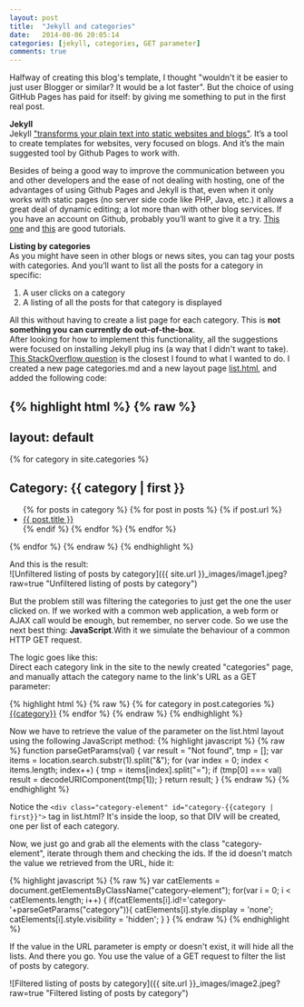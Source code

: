```yaml
---
layout: post
title:  "Jekyll and categories"
date:   2014-08-06 20:05:14
categories: [jekyll, categories, GET parameter]
comments: true
---
```


Halfway of creating this blog's template, I thought "wouldn't it be easier to just user Blogger or similar? It would be a lot faster". 
But the choice of using GitHub Pages has paid for itself: by giving me something to put in the first real post.

**Jekyll**  
Jekyll ["transforms your plain text into static websites and blogs"](http://jekyllrb.com/). It’s a tool to create templates for websites, very focused on blogs. 
And it’s the main suggested tool by Github Pages to work with. 

Besides of being a good way to improve the communication between you and other developers and the ease of not dealing with hosting, one of the advantages of using Github Pages and Jekyll is that, even when it only works with static pages (no server side code like PHP, Java, etc.) it allows a great deal of dynamic editing; a lot more than with other blog services.
If you have an account on Github, probably you’ll want to give it a try. [This one](https://help.github.com/articles/using-jekyll-with-pages) and [this](http://24ways.org/2013/get-started-with-github-pages/) are good tutorials.

**Listing by categories**  
As you might have seen in other blogs or news sites, you can tag your posts with categories. And you’ll want to list all the posts for a category in specific:

1. A user clicks on a category
2. A listing of all the posts for that category is displayed

All this without having to create a list page for each category. This is **not something you can currently do out-of-the-box**.  
After looking for how to implement this functionality, all the suggestions were focused on installing Jekyll plug ins (a way that I didn't want to take). [This 
StackOverflow question](http://stackoverflow.com/questions/20872861/jekyll-display-posts-by-category) is the closest I found to what I wanted to do. 
I created a new page categories.md and a new layout page [list.html](_layouts/list.html), and added the following code:

{% highlight html %}
{% raw %}
---
layout: default
---
<div class="post">
	{% for category in site.categories %}
	<div class="category-element" id="category-{{category | first}}">
    <h2>Category: {{ category | first }}</h2>
    <ul class="posts">	
    {% for posts in category %}
      {% for post in posts %}
	   {% if post.url %}
        <li><a href="{{ post.url }}">{{ post.title }}</a></li>
		{% endif %}
      {% endfor %}
    {% endfor %}
    </ul>
	</div>
{% endfor %}
{% endraw %}
{% endhighlight %}

And this is the result:  
![Unfiltered listing of posts by category]({{ site.url }}_images/image1.jpeg?raw=true "Unfiltered listing of posts by category")

But the problem still was filtering the categories to just get the one the user clicked on. If we worked with a common web application, a web form or AJAX call would be enough,
but remember, no server code. So we use the next best thing: **JavaScript**.With it we simulate the behaviour of a common HTTP GET request.

The logic goes like this:  
Direct each category link in the site to the newly created "categories" page, and manually attach the category name to the link's URL as a GET parameter:

{% highlight html %}
{% raw %}
{% for category in post.categories %}
	<a href="/categories?category={{category}}">{{category}}</a>
{% endfor %}
{% endraw %}
{% endhighlight %}

Now we have to retrieve the value of the parameter on the list.html layout using the following JavaScript method:
{% highlight javascript %}
{% raw %}
function parseGetParams(val) {
    var result = "Not found",
        tmp = [];
    var items = location.search.substr(1).split("&");
    for (var index = 0; index < items.length; index++) {
        tmp = items[index].split("=");
        if (tmp[0] === val) result = decodeURIComponent(tmp[1]);
    }
    return result;
}
{% endraw %}
{% endhighlight %}

Notice the `<div class="category-element" id="category-{{category | first}}">` tag in list.html? It's inside the loop, so that DIV will be created, one per list of each category.

Now, we just go and grab all the elements with the class "category-element", iterate through them and checking the ids. If the id doesn't match the value we retrieved from the URL,
hide it:

{% highlight javascript %}
{% raw %}
var catElements = document.getElementsByClassName("category-element");
for(var i = 0; i < catElements.length; i++)
{
   if(catElements[i].id!='category-'+parseGetParams("category")){
	catElements[i].style.display = 'none'; 
	catElements[i].style.visibility = 'hidden';
   }
}
{% endraw %}
{% endhighlight %}

If the value in the URL parameter is empty or doesn't exist, it will hide all the lists.
And there you go. You use the value of a GET request to filter the list of posts by category.

![Filtered listing of posts by category]({{ site.url }}_images/image2.jpeg?raw=true "Filtered listing of posts by category")